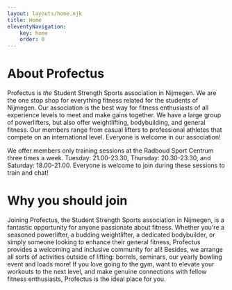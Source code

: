 ```yaml
---
layout: layouts/home.njk
title: Home
eleventyNavigation:
    key: home
    order: 0
---
```


# About Profectus

Profectus is *the* Student Strength Sports association in Nijmegen. We are the one stop shop for everything fitness related for the students of Nijmegen. Our association is the best way for fitness enthusiasts of all experience levels to meet and make gains together. We have a large group of powerlifters, but also offer weightlifting, bodybuilding, and general fitness. Our members range from casual lifters to professional athletes that compete on an international level. Everyone is welcome in our association!

We offer members only training sessions at the Radboud Sport Centrum three times a week. Tuesday: 21.00-23.30, Thursday: 20.30-23.30, and Saturday: 18.00-21.00. Everyone is welcome to join during these sessions to train and chat!



# Why you should join
Joining Profectus, the Student Strength Sports association in Nijmegen, is a fantastic opportunity for anyone passionate about fitness. Whether you're a seasoned powerlifter, a budding weightlifter, a dedicated bodybuilder, or simply someone looking to enhance their general fitness, Profectus provides a welcoming and inclusive community for all! Besides, we arrange all sorts of activities outside of lifting: borrels, seminars, our yearly bowling event and loads more! If you love going to the gym, want to elevate your workouts to the next level, and make genuine connections with fellow fitness enthusiasts, Profectus is the ideal place for you.
